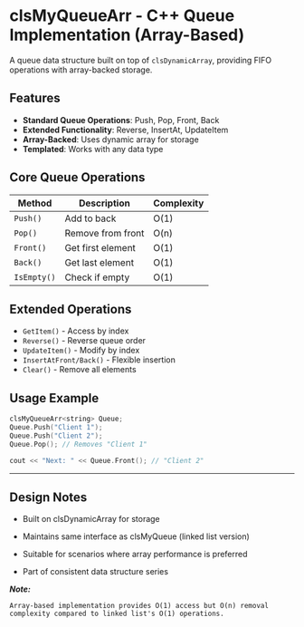 # clsMyQueueArr - C++ Queue Implementation (Array-Based)

A queue data structure built on top of `clsDynamicArray`, providing FIFO operations with array-backed storage.

## Features
- **Standard Queue Operations**: Push, Pop, Front, Back
- **Extended Functionality**: Reverse, InsertAt, UpdateItem
- **Array-Backed**: Uses dynamic array for storage
- **Templated**: Works with any data type

## Core Queue Operations
| Method | Description | Complexity |
|--------|-------------|------------|
| `Push()` | Add to back | O(1) |
| `Pop()` | Remove from front | O(n) |
| `Front()` | Get first element | O(1) |
| `Back()` | Get last element | O(1) |
| `IsEmpty()` | Check if empty | O(1) |

## Extended Operations
- `GetItem()` - Access by index
- `Reverse()` - Reverse queue order
- `UpdateItem()` - Modify by index
- `InsertAtFront/Back()` - Flexible insertion
- `Clear()` - Remove all elements

## Usage Example
```cpp
clsMyQueueArr<string> Queue;
Queue.Push("Client 1");
Queue.Push("Client 2");
Queue.Pop(); // Removes "Client 1"

cout << "Next: " << Queue.Front(); // "Client 2"  
```  
____  

## Design Notes  
* Built on clsDynamicArray for storage

* Maintains same interface as clsMyQueue (linked list version)

* Suitable for scenarios where array performance is preferred

* Part of consistent data structure series

___***Note:***___
```
Array-based implementation provides O(1) access but O(n) removal  
complexity compared to linked list's O(1) operations.  
```